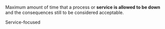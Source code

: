 Maximum amount of time that a process or **service is allowed to be down** and the consequences still to be considered acceptable.

Service-focused